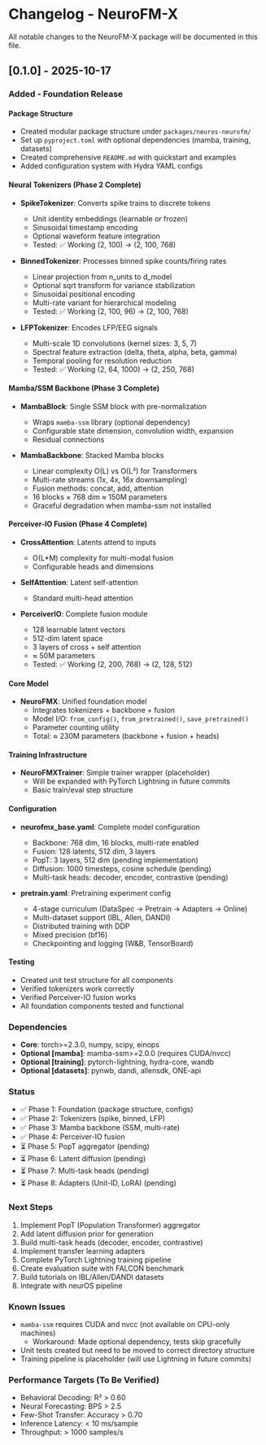 # Changelog - NeuroFM-X

All notable changes to the NeuroFM-X package will be documented in this file.

## [0.1.0] - 2025-10-17

### Added - Foundation Release

#### Package Structure
- Created modular package structure under `packages/neuros-neurofm/`
- Set up `pyproject.toml` with optional dependencies (mamba, training, datasets)
- Created comprehensive `README.md` with quickstart and examples
- Added configuration system with Hydra YAML configs

#### Neural Tokenizers (Phase 2 Complete)
- **SpikeTokenizer**: Converts spike trains to discrete tokens
  - Unit identity embeddings (learnable or frozen)
  - Sinusoidal timestamp encoding
  - Optional waveform feature integration
  - Tested: ✅ Working (2, 100) → (2, 100, 768)

- **BinnedTokenizer**: Processes binned spike counts/firing rates
  - Linear projection from n_units to d_model
  - Optional sqrt transform for variance stabilization
  - Sinusoidal positional encoding
  - Multi-rate variant for hierarchical modeling
  - Tested: ✅ Working (2, 100, 96) → (2, 100, 768)

- **LFPTokenizer**: Encodes LFP/EEG signals
  - Multi-scale 1D convolutions (kernel sizes: 3, 5, 7)
  - Spectral feature extraction (delta, theta, alpha, beta, gamma)
  - Temporal pooling for resolution reduction
  - Tested: ✅ Working (2, 64, 1000) → (2, 250, 768)

#### Mamba/SSM Backbone (Phase 3 Complete)
- **MambaBlock**: Single SSM block with pre-normalization
  - Wraps `mamba-ssm` library (optional dependency)
  - Configurable state dimension, convolution width, expansion
  - Residual connections

- **MambaBackbone**: Stacked Mamba blocks
  - Linear complexity O(L) vs O(L²) for Transformers
  - Multi-rate streams (1x, 4x, 16x downsampling)
  - Fusion methods: concat, add, attention
  - 16 blocks × 768 dim ≈ 150M parameters
  - Graceful degradation when mamba-ssm not installed

#### Perceiver-IO Fusion (Phase 4 Complete)
- **CrossAttention**: Latents attend to inputs
  - O(L*M) complexity for multi-modal fusion
  - Configurable heads and dimensions

- **SelfAttention**: Latent self-attention
  - Standard multi-head attention

- **PerceiverIO**: Complete fusion module
  - 128 learnable latent vectors
  - 512-dim latent space
  - 3 layers of cross + self attention
  - ≈ 50M parameters
  - Tested: ✅ Working (2, 200, 768) → (2, 128, 512)

#### Core Model
- **NeuroFMX**: Unified foundation model
  - Integrates tokenizers + backbone + fusion
  - Model I/O: `from_config()`, `from_pretrained()`, `save_pretrained()`
  - Parameter counting utility
  - Total: ≈ 230M parameters (backbone + fusion + heads)

#### Training Infrastructure
- **NeuroFMXTrainer**: Simple trainer wrapper (placeholder)
  - Will be expanded with PyTorch Lightning in future commits
  - Basic train/eval step structure

#### Configuration
- **neurofmx_base.yaml**: Complete model configuration
  - Backbone: 768 dim, 16 blocks, multi-rate enabled
  - Fusion: 128 latents, 512 dim, 3 layers
  - PopT: 3 layers, 512 dim (pending implementation)
  - Diffusion: 1000 timesteps, cosine schedule (pending)
  - Multi-task heads: decoder, encoder, contrastive (pending)

- **pretrain.yaml**: Pretraining experiment config
  - 4-stage curriculum (DataSpec → Pretrain → Adapters → Online)
  - Multi-dataset support (IBL, Allen, DANDI)
  - Distributed training with DDP
  - Mixed precision (bf16)
  - Checkpointing and logging (W&B, TensorBoard)

#### Testing
- Created unit test structure for all components
- Verified tokenizers work correctly
- Verified Perceiver-IO fusion works
- All foundation components tested and functional

### Dependencies
- **Core**: torch>=2.3.0, numpy, scipy, einops
- **Optional [mamba]**: mamba-ssm>=2.0.0 (requires CUDA/nvcc)
- **Optional [training]**: pytorch-lightning, hydra-core, wandb
- **Optional [datasets]**: pynwb, dandi, allensdk, ONE-api

### Status
- ✅ Phase 1: Foundation (package structure, configs)
- ✅ Phase 2: Tokenizers (spike, binned, LFP)
- ✅ Phase 3: Mamba backbone (SSM, multi-rate)
- ✅ Phase 4: Perceiver-IO fusion
- ⏳ Phase 5: PopT aggregator (pending)
- ⏳ Phase 6: Latent diffusion (pending)
- ⏳ Phase 7: Multi-task heads (pending)
- ⏳ Phase 8: Adapters (Unit-ID, LoRA) (pending)

### Next Steps
1. Implement PopT (Population Transformer) aggregator
2. Add latent diffusion prior for generation
3. Build multi-task heads (decoder, encoder, contrastive)
4. Implement transfer learning adapters
5. Complete PyTorch Lightning training pipeline
6. Create evaluation suite with FALCON benchmark
7. Build tutorials on IBL/Allen/DANDI datasets
8. Integrate with neurOS pipeline

### Known Issues
- `mamba-ssm` requires CUDA and nvcc (not available on CPU-only machines)
  - Workaround: Made optional dependency, tests skip gracefully
- Unit tests created but need to be moved to correct directory structure
- Training pipeline is placeholder (will use Lightning in future commits)

### Performance Targets (To Be Verified)
- Behavioral Decoding: R² > 0.60
- Neural Forecasting: BPS > 2.5
- Few-Shot Transfer: Accuracy > 0.70
- Inference Latency: < 10 ms/sample
- Throughput: > 1000 samples/s

